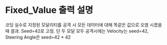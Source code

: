 # Fixed_Value 출력 설명

코딩 실수로 지정된 모달리티를 공격 시 모든 데이터에 대해 똑같은 값으로 오염 시켰을 때 결과. Seed=42로 고정. 단 두 모달 모두 공격시에는 Velocity는 seed=42, Steering Angle은 seed=42 * 42